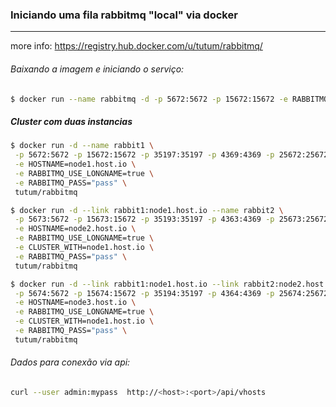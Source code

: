 ### Iniciando uma fila rabbitmq "local" via docker
---
more info: https://registry.hub.docker.com/u/tutum/rabbitmq/

###### Baixando a imagem e iniciando o serviço:
```sh
$ docker run --name rabbitmq -d -p 5672:5672 -p 15672:15672 -e RABBITMQ_PASS="pass" tutum/rabbitmq
```

##### Cluster com duas instancias
```sh
$ docker run -d --name rabbit1 \
 -p 5672:5672 -p 15672:15672 -p 35197:35197 -p 4369:4369 -p 25672:25672 \
 -e HOSTNAME=node1.host.io \
 -e RABBITMQ_USE_LONGNAME=true \
 -e RABBITMQ_PASS="pass" \
 tutum/rabbitmq

$ docker run -d --link rabbit1:node1.host.io --name rabbit2 \
 -p 5673:5672 -p 15673:15672 -p 35193:35197 -p 4363:4369 -p 25673:25672 \
 -e HOSTNAME=node2.host.io \
 -e RABBITMQ_USE_LONGNAME=true \
 -e CLUSTER_WITH=node1.host.io \
 -e RABBITMQ_PASS="pass" \
 tutum/rabbitmq

$ docker run -d --link rabbit1:node1.host.io --link rabbit2:node2.host.io --name rabbit3 \
 -p 5674:5672 -p 15674:15672 -p 35194:35197 -p 4364:4369 -p 25674:25672 \
 -e HOSTNAME=node3.host.io \
 -e RABBITMQ_USE_LONGNAME=true \
 -e CLUSTER_WITH=node1.host.io \
 -e RABBITMQ_PASS="pass" \
 tutum/rabbitmq

```

###### Dados para conexão via api:
```sh
curl --user admin:mypass  http://<host>:<port>/api/vhosts
```
